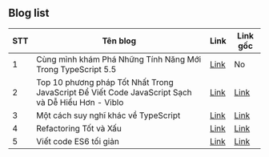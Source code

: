 ## Blog list

| STT | Tên blog | Link | Link gốc |
|-------|-------|-------|-------|
| 1 | Cùng mình khám Phá Những Tính Năng Mới Trong TypeScript 5.5 | [Link](https://github.com/PhamTienThanhCong/blog-daily/blob/main/blogs/Blog_01.md) | No |
| 2 | Top 10 phương pháp Tốt Nhất Trong JavaScript Để Viết Code JavaScript Sạch và Dễ Hiểu Hơn - Viblo | [Link](https://github.com/PhamTienThanhCong/blog-daily/blob/main/blogs/Blog_02.md) | [Link](https://dev.to/dipakahirav/top-10-javascript-best-practices-for-writing-clean-code-3fie) |
| 3 | Một cách suy nghĩ khác về TypeScript | [Link](https://github.com/PhamTienThanhCong/blog-daily/blob/main/blogs/Blog_03.md) | [Link](https://www.rob.directory/blog/a-different-way-to-think-about-typescript) |
| 4 | Refactoring Tốt và Xấu | [Link](https://github.com/PhamTienThanhCong/blog-daily/blob/main/blogs/Blog_04.md) | [Link](https://www.builder.io/blog/good-vs-bad-refactoring) |
| 5 | Viết code ES6 tối giản | [Link](https://github.com/PhamTienThanhCong/blog-daily/blob/main/blogs/Blog_05.md) | [Link](https://dev.to/mursalfk/write-minimal-es6-code-1o81) |